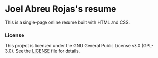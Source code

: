 # Joel Abreu Rojas's resume

This is a single-page online resume built with HTML and CSS.

### License

This project is licensed under the GNU General Public License v3.0 (GPL-3.0). See the [LICENSE](https://choosealicense.com/licenses/gpl-3.0/) file for details.
